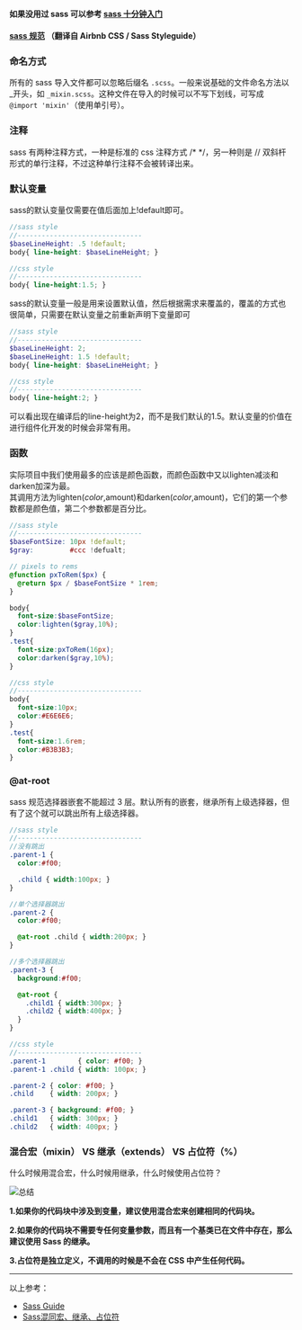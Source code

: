 #### 如果没用过 sass 可以参考 [sass 十分钟入门](http://www.sass.hk/sass-course.html)

#### [sass 规范](https://github.com/Zhangjd/css-style-guide) （翻译自 Airbnb CSS / Sass Styleguide）

### 命名方式
 所有的 sass 导入文件都可以忽略后缀名 `.scss`。一般来说基础的文件命名方法以_开头，如 `_mixin.scss`。这种文件在导入的时候可以不写下划线，可写成 `@import 'mixin'`（使用单引号）。


### 注释
sass 有两种注释方式，一种是标准的 css 注释方式 /\* \*/，另一种则是 // 双斜杆形式的单行注释，不过这种单行注释不会被转译出来。


### 默认变量
sass的默认变量仅需要在值后面加上!default即可。
```scss
//sass style
//-------------------------------
$baseLineHeight: .5 !default;
body{ line-height: $baseLineHeight; }

//css style
//-------------------------------
body{ line-height:1.5; }
```
sass的默认变量一般是用来设置默认值，然后根据需求来覆盖的，覆盖的方式也很简单，只需要在默认变量之前重新声明下变量即可
```scss
//sass style
//-------------------------------
$baseLineHeight: 2;
$baseLineHeight: 1.5 !default;
body{ line-height: $baseLineHeight; }

//css style
//-------------------------------
body{ line-height:2; }
```
可以看出现在编译后的line-height为2，而不是我们默认的1.5。默认变量的价值在进行组件化开发的时候会非常有用。

### 函数
实际项目中我们使用最多的应该是颜色函数，而颜色函数中又以lighten减淡和darken加深为最。  
其调用方法为lighten($color,$amount)和darken($color,$amount)，它们的第一个参数都是颜色值，第二个参数都是百分比。
````scss
//sass style
//-------------------------------                     
$baseFontSize: 10px !default;
$gray:         #ccc !defualt;        

// pixels to rems
@function pxToRem($px) {
  @return $px / $baseFontSize * 1rem;
}

body{
  font-size:$baseFontSize;
  color:lighten($gray,10%);
}
.test{
  font-size:pxToRem(16px);
  color:darken($gray,10%);
}

//css style
//-------------------------------
body{
  font-size:10px;
  color:#E6E6E6;
}
.test{
  font-size:1.6rem;
  color:#B3B3B3;
}
````

### @at-root
sass 规范选择器嵌套不能超过 3 层。默认所有的嵌套，继承所有上级选择器，但有了这个就可以跳出所有上级选择器。
```scss
//sass style
//-------------------------------
//没有跳出
.parent-1 {
  color:#f00;

  .child { width:100px; }
}

//单个选择器跳出
.parent-2 {
  color:#f00;

  @at-root .child { width:200px; }
}

//多个选择器跳出
.parent-3 {
  background:#f00;

  @at-root {
    .child1 { width:300px; }
    .child2 { width:400px; }
  }
}

//css style
//-------------------------------
.parent-1        { color: #f00; }
.parent-1 .child { width: 100px; }

.parent-2 { color: #f00; }
.child    { width: 200px; }

.parent-3 { background: #f00; }
.child1   { width: 300px; }
.child2   { width: 400px; }
```

### 混合宏（mixin） VS 继承（extends） VS 占位符（%）
什么时候用混合宏，什么时候用继承，什么时候使用占位符？


![总结](http://7xte7j.com2.z0.glb.clouddn.com/sass%E6%80%BB%E7%BB%93.jpg)

**1.如果你的代码块中涉及到变量，建议使用混合宏来创建相同的代码块。**

**2.如果你的代码块不需要专任何变量参数，而且有一个基类已在文件中存在，那么建议使用 Sass 的继承。**

**3.占位符是独立定义，不调用的时候是不会在 CSS 中产生任何代码。**


***
以上参考：
* [Sass Guide](http://www.w3cplus.com/sassguide/syntax.html)
* [Sass混同宏、继承、占位符](http://www.myexception.cn/HTML-CSS/2037440.html)
